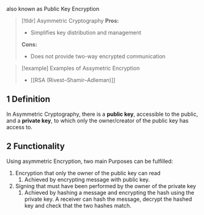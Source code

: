 also known as Public Key Encryption

> [!tldr] Asymmetric Cryptography
> **Pros:**
> - Simplifies key distribution and management
>
> **Cons:**
> - Does not provide two-way encrypted communication

> [!example] Examples of Assymetric Encryption
> - [[RSA (Rivest–Shamir–Adleman)]]

## 1 Definition
In Asymmetric Cryptography, there is a **public key**, accessible to the public, and a **private key**, to which only the owner/creator of the public key has access to.

## 2 Functionality
Using asymmetric Encryption, two main Purposes can be fulfilled:
1. Encryption that only the owner of the public key can read
	1. Achieved by encrypting message with public key.
2. Signing that must have been performed by the owner of the private key
	1. Achieved by hashing a message and encrypting the hash using the private key. A receiver can hash the message, decrypt the hashed key and check that the two hashes match.
